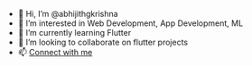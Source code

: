 - 👋 Hi, I’m @abhijithgkrishna
- 👀 I’m interested in Web Development, App Development, ML
- 🌱 I’m currently learning Flutter
- 💞️ I’m looking to collaborate on flutter projects
- 📫 [Connect with me](https://www.linkedin.com/in/abhijith-g-864a9816a/)

<!---
abhijithgkrishna/abhijithgkrishna is a ✨ special ✨ repository because its `README.md` (this file) appears on your GitHub profile.
You can click the Preview link to take a look at your changes.
--->

